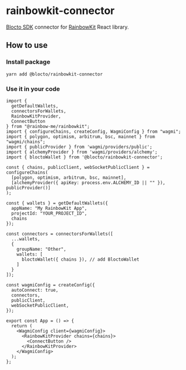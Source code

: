 # rainbowkit-connector

[Blocto SDK](https://docs.blocto.app/blocto-sdk/javascript-sdk) connector for [RainbowKit](https://www.rainbowkit.com/) React library.

## How to use

### Install package

`yarn add @blocto/rainbowkit-connector`

### Use it in your code

```TSX
import {
  getDefaultWallets,
  connectorsForWallets,
  RainbowKitProvider,
  ConnectButton
} from "@rainbow-me/rainbowkit";
import { configureChains, createConfig, WagmiConfig } from "wagmi";
import { polygon, optimism, arbitrum, bsc, mainnet } from "wagmi/chains";
import { publicProvider } from 'wagmi/providers/public';
import { alchemyProvider } from 'wagmi/providers/alchemy';
import { bloctoWallet } from '@blocto/rainbowkit-connector';

const { chains, publicClient, webSocketPublicClient } = configureChains(
  [polygon, optimism, arbitrum, bsc, mainnet],
  [alchemyProvider({ apiKey: process.env.ALCHEMY_ID || "" }), publicProvider()]
);

const { wallets } = getDefaultWallets({
  appName: "My RainbowKit App",
  projectId: "YOUR_PROJECT_ID",
  chains
});

const connectors = connectorsForWallets([
  ...wallets,
  {
    groupName: "Other",
    wallets: [
      bloctoWallet({ chains }), // add BloctoWallet
    ]
  }
]);

const wagmiConfig = createConfig({
  autoConnect: true,
  connectors,
  publicClient,
  webSocketPublicClient,
});

export const App = () => {
  return (
    <WagmiConfig client={wagmiConfig}>
      <RainbowKitProvider chains={chains}>
        <ConnectButton />
      </RainbowKitProvider>
    </WagmiConfig>
  );
};

```
